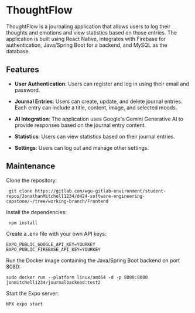 # ThoughtFlow

  
ThoughtFlow is a journaling application that allows users to log their thoughts and emotions and view statistics based on those entries. The application is built using React Native, integrates with Firebase for authentication, Java/Spring Boot for a backend, and MySQL as the database.

## Features


-  **User Authentication**: Users can register and log in using their email and password.

  

-  **Journal Entries**: Users can create, update, and delete journal entries. Each entry can include a title, content, image, and selected moods.

  

-  **AI Integration**: The application uses Google's Gemini Generative AI to provide responses based on the journal entry content.

  

-  **Statistics**: Users can view statistics based on their journal entries.

  

-  **Settings**: Users can log out and manage other settings.

## Maintenance

 Clone the repository:
 

     git clone https://gitlab.com/wgu-gitlab-environment/student-repos/JonathanMitchell1234/d424-software-engineering-capstone/-/tree/working-branch/Frontend

 Install the dependencies:

     npm install
Create a .env file with your own API keys:

    EXPO_PUBLIC_GOOGLE_API_KEY=YOURKEY
    EXPO_PUBLIC_FIREBASE_API_KEY=YOURKEY

Run the Docker image containing the Java/Spring Boot backend on port 8080:

    sudo docker run --platform linux/amd64 -d -p 8080:8080 jonmitchell1234/journalbackend:test2

Start the Expo server:

    NPX expo start




